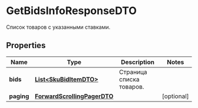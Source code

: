 

# GetBidsInfoResponseDTO

Список товаров с указанными ставками.

## Properties

| Name | Type | Description | Notes |
|------------ | ------------- | ------------- | -------------|
|**bids** | [**List&lt;SkuBidItemDTO&gt;**](SkuBidItemDTO.md) | Страница списка товаров. |  |
|**paging** | [**ForwardScrollingPagerDTO**](ForwardScrollingPagerDTO.md) |  |  [optional] |



